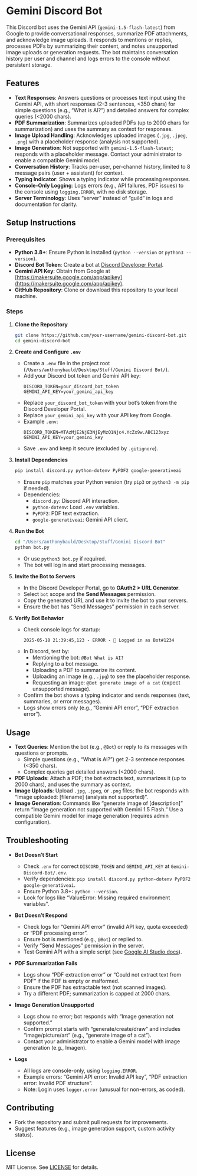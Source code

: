 # Gemini Discord Bot

This Discord bot uses the Gemini API (`gemini-1.5-flash-latest`) from Google to provide conversational responses, summarize PDF attachments, and acknowledge image uploads. It responds to mentions or replies, processes PDFs by summarizing their content, and notes unsupported image uploads or generation requests. The bot maintains conversation history per user and channel and logs errors to the console without persistent storage.

## Features
- **Text Responses**: Answers questions or processes text input using the Gemini API, with short responses (2-3 sentences, <350 chars) for simple questions (e.g., “What is AI?”) and detailed answers for complex queries (<2000 chars).
- **PDF Summarization**: Summarizes uploaded PDFs (up to 2000 chars for summarization) and uses the summary as context for responses.
- **Image Upload Handling**: Acknowledges uploaded images (`.jpg`, `.jpeg`, `.png`) with a placeholder response (analysis not supported).
- **Image Generation**: Not supported with `gemini-1.5-flash-latest`; responds with a placeholder message. Contact your administrator to enable a compatible Gemini model.
- **Conversation History**: Tracks per-user, per-channel history, limited to 8 message pairs (user + assistant) for context.
- **Typing Indicator**: Shows a typing indicator while processing responses.
- **Console-Only Logging**: Logs errors (e.g., API failures, PDF issues) to the console using `logging.ERROR`, with no disk storage.
- **Server Terminology**: Uses “server” instead of “guild” in logs and documentation for clarity.

## Setup Instructions

### Prerequisites
- **Python 3.8+**: Ensure Python is installed (`python --version` or `python3 --version`).
- **Discord Bot Token**: Create a bot at [Discord Developer Portal](https://discord.com/developers/applications).
- **Gemini API Key**: Obtain from Google at [https://makersuite.google.com/app/apikey](https://makersuite.google.com/app/apikey).
- **GitHub Repository**: Clone or download this repository to your local machine.

### Steps
1. **Clone the Repository**
   ```bash
   git clone https://github.com/your-username/gemini-discord-bot.git
   cd gemini-discord-bot
   ```

2. **Create and Configure `.env`**
   - Create a `.env` file in the project root (`/Users/anthonybauld/Desktop/Stuff/Gemini Discord Bot/`).
   - Add your Discord bot token and Gemini API key:
     ```env
     DISCORD_TOKEN=your_discord_bot_token
     GEMINI_API_KEY=your_gemini_api_key
     ```
   - Replace `your_discord_bot_token` with your bot’s token from the Discord Developer Portal.
   - Replace `your_gemini_api_key` with your API key from Google.
   - Example `.env`:
     ```env
     DISCORD_TOKEN=MTAzMjE2NjE3NjEyMzQ1Njc4.YcZx9w.ABC123xyz
     GEMINI_API_KEY=your_gemini_key
     ```
   - Save `.env` and keep it secure (excluded by `.gitignore`).

3. **Install Dependencies**
   ```bash
   pip install discord.py python-dotenv PyPDF2 google-generativeai
   ```
   - Ensure `pip` matches your Python version (try `pip3` or `python3 -m pip` if needed).
   - Dependencies:
     - `discord.py`: Discord API interaction.
     - `python-dotenv`: Load `.env` variables.
     - `PyPDF2`: PDF text extraction.
     - `google-generativeai`: Gemini API client.

4. **Run the Bot**
   ```bash
   cd "/Users/anthonybauld/Desktop/Stuff/Gemini Discord Bot"
   python bot.py
   ```
   - Or use `python3 bot.py` if required.
   - The bot will log in and start processing messages.

5. **Invite the Bot to Servers**
   - In the Discord Developer Portal, go to **OAuth2 > URL Generator**.
   - Select `bot` scope and the **Send Messages** permission.
   - Copy the generated URL and use it to invite the bot to your servers.
   - Ensure the bot has “Send Messages” permission in each server.

6. **Verify Bot Behavior**
   - Check console logs for startup:
     ```
     2025-05-18 21:39:45,123 - ERROR - 🤖 Logged in as Bot#1234
     ```
   - In Discord, test by:
     - Mentioning the bot: `@Bot What is AI?`
     - Replying to a bot message.
     - Uploading a PDF to summarize its content.
     - Uploading an image (e.g., `.jpg`) to see the placeholder response.
     - Requesting an image: `@Bot generate image of a cat` (expect unsupported message).
   - Confirm the bot shows a typing indicator and sends responses (text, summaries, or error messages).
   - Logs show errors only (e.g., “Gemini API error”, “PDF extraction error”).

## Usage
- **Text Queries**: Mention the bot (e.g., `@Bot`) or reply to its messages with questions or prompts.
  - Simple questions (e.g., “What is AI?”) get 2-3 sentence responses (<350 chars).
  - Complex queries get detailed answers (<2000 chars).
- **PDF Uploads**: Attach a PDF; the bot extracts text, summarizes it (up to 2000 chars), and uses the summary as context.
- **Image Uploads**: Upload `.jpg`, `.jpeg`, or `.png` files; the bot responds with “Image uploaded: [filename] (analysis not supported)”.
- **Image Generation**: Commands like “generate image of [description]” return “Image generation not supported with Gemini 1.5 Flash.” Use a compatible Gemini model for image generation (requires admin configuration).

## Troubleshooting
- **Bot Doesn’t Start**
  - Check `.env` for correct `DISCORD_TOKEN` and `GEMINI_API_KEY` at `Gemini-Discord-Bot/.env`.
  - Verify dependencies: `pip install discord.py python-dotenv PyPDF2 google-generativeai`.
  - Ensure Python 3.8+: `python --version`.
  - Look for logs like “ValueError: Missing required environment variables”.

- **Bot Doesn’t Respond**
  - Check logs for “Gemini API error” (invalid API key, quota exceeded) or “PDF processing error”.
  - Ensure bot is mentioned (e.g., `@Bot`) or replied to.
  - Verify “Send Messages” permission in the server.
  - Test Gemini API with a simple script (see [Google AI Studio docs](https://makersuite.google.com/)).

- **PDF Summarization Fails**
  - Logs show “PDF extraction error” or “Could not extract text from PDF” if the PDF is empty or malformed.
  - Ensure the PDF has extractable text (not scanned images).
  - Try a different PDF; summarization is capped at 2000 chars.

- **Image Generation Unsupported**
  - Logs show no error; bot responds with “Image generation not supported.”
  - Confirm prompt starts with “generate/create/draw” and includes “image/picture/art” (e.g., “generate image of a cat”).
  - Contact your administrator to enable a Gemini model with image generation (e.g., Imagen).

- **Logs**
  - All logs are console-only, using `logging.ERROR`.
  - Example errors: “Gemini API error: Invalid API key”, “PDF extraction error: Invalid PDF structure”.
  - Note: Login uses `logger.error` (unusual for non-errors, as coded).

## Contributing
- Fork the repository and submit pull requests for improvements.
- Suggest features (e.g., image generation support, custom activity status).

## License
MIT License. See [LICENSE](LICENSE) for details.
